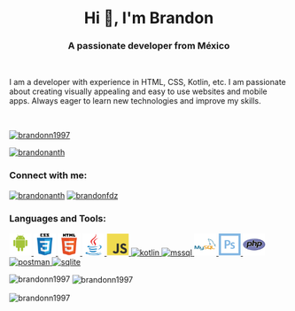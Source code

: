 <h1 align="center">Hi 👋, I'm Brandon</h1>
<h3 align="center">A passionate developer from México</h3>
<br>

<p> 
  I am a developer with experience in HTML, CSS, Kotlin, etc. I am passionate about creating visually appealing and easy to     use websites and mobile apps. Always eager to learn new technologies and improve my skills.
 </p>
 
<br>

<p align="left"> <a href="https://github.com/ryo-ma/github-profile-trophy"><img src="https://github-profile-trophy.vercel.app/?username=brandonn1997" alt="brandonn1997" /></a> </p>

<p align="left"> <a href="https://twitter.com/brandonanth" target="blank"><img src="https://img.shields.io/twitter/follow/brandonanth?logo=twitter&style=for-the-badge" alt="brandonanth" /></a> </p>

<h3 align="left">Connect with me:</h3>
<p align="left">
<a href="https://twitter.com/brandonanth" target="blank"><img align="center" src="https://raw.githubusercontent.com/rahuldkjain/github-profile-readme-generator/master/src/images/icons/Social/twitter.svg" alt="brandonanth" height="30" width="40" /></a>
<a href="https://linkedin.com/in/brandonfdz" target="blank"><img align="center" src="https://raw.githubusercontent.com/rahuldkjain/github-profile-readme-generator/master/src/images/icons/Social/linked-in-alt.svg" alt="brandonfdz" height="30" width="40" /></a>
</p>

<h3 align="left">Languages and Tools:</h3>
<p align="left"> <a href="https://developer.android.com" target="_blank" rel="noreferrer"> <img src="https://raw.githubusercontent.com/devicons/devicon/master/icons/android/android-original-wordmark.svg" alt="android" width="40" height="40"/>  </a> <a href="https://www.w3schools.com/css/" target="_blank" rel="noreferrer"> <img src="https://raw.githubusercontent.com/devicons/devicon/master/icons/css3/css3-original-wordmark.svg" alt="css3" width="40" height="40"/> </a> <a href="https://www.w3.org/html/" target="_blank" rel="noreferrer"> <img src="https://raw.githubusercontent.com/devicons/devicon/master/icons/html5/html5-original-wordmark.svg" alt="html5" width="40" height="40"/> </a> <a href="https://www.java.com" target="_blank" rel="noreferrer"> <img src="https://raw.githubusercontent.com/devicons/devicon/master/icons/java/java-original.svg" alt="java" width="40" height="40"/> </a> <a href="https://developer.mozilla.org/en-US/docs/Web/JavaScript" target="_blank" rel="noreferrer"> <img src="https://raw.githubusercontent.com/devicons/devicon/master/icons/javascript/javascript-original.svg" alt="javascript" width="40" height="40"/> </a> <a href="https://kotlinlang.org" target="_blank" rel="noreferrer"> <img src="https://www.vectorlogo.zone/logos/kotlinlang/kotlinlang-icon.svg" alt="kotlin" width="40" height="40"/> </a> <a href="https://www.microsoft.com/en-us/sql-server" target="_blank" rel="noreferrer"> <img src="https://www.svgrepo.com/show/303229/microsoft-sql-server-logo.svg" alt="mssql" width="40" height="40"/> </a> <a href="https://www.mysql.com/" target="_blank" rel="noreferrer"> <img src="https://raw.githubusercontent.com/devicons/devicon/master/icons/mysql/mysql-original-wordmark.svg" alt="mysql" width="40" height="40"/> </a> <a href="https://www.photoshop.com/en" target="_blank" rel="noreferrer"> <img src="https://raw.githubusercontent.com/devicons/devicon/master/icons/photoshop/photoshop-line.svg" alt="photoshop" width="40" height="40"/> </a> <a href="https://www.php.net" target="_blank" rel="noreferrer"> <img src="https://raw.githubusercontent.com/devicons/devicon/master/icons/php/php-original.svg" alt="php" width="40" height="40"/> </a> <a href="https://postman.com" target="_blank" rel="noreferrer"> <img src="https://www.vectorlogo.zone/logos/getpostman/getpostman-icon.svg" alt="postman" width="40" height="40"/> </a> <a href="https://www.sqlite.org/" target="_blank" rel="noreferrer"> <img src="https://www.vectorlogo.zone/logos/sqlite/sqlite-icon.svg" alt="sqlite" width="40" height="40"/> </a> </p>

<p><img align="left" src="https://github-readme-stats.vercel.app/api/top-langs?username=brandonn1997&show_icons=true&locale=en&layout=compact" alt="brandonn1997" /></p>

<p>&nbsp;<img align="center" src="https://github-readme-stats.vercel.app/api?username=brandonn1997&show_icons=true&locale=en" alt="brandonn1997" /></p>

<p><img align="center" src="https://github-readme-streak-stats.herokuapp.com/?user=brandonn1997&" alt="brandonn1997" /></p>







<!--## Hey there 👋 I'm Brandon Fernandez.

Welcome to my GitHub Profile! 

___

I am a developer with experience in HTML, CSS, Kotlin, etc. I am passionate about creating visually appealing and easy to use websites and mobile apps. Always eager to learn new technologies and improve my skills.

<br>

#### Skills & Tools:

[![My Skills](https://skillicons.dev/icons?i=html,css,js,mysql,androidstudio,kotlin,java,php,vscode,github,ps,discord)](https://skillicons.dev)


<br>

### Socials:

[![github](https://skillicons.dev/icons?i=github)](https://twitter.com/BrandonAnth)
[![linkedin](https://skillicons.dev/icons?i=linkedin)](https://www.linkedin.com/in/brandonfdz/)
[![twitter](https://skillicons.dev/icons?i=twitter)](https://twitter.com/BrandonAnth)-->





<!--
**Brandonn1997/Brandonn1997** is a ✨ _special_ ✨ repository because its `README.md` (this file) appears on your GitHub profile.

Here are some ideas to get you started:

- 🔭 I’m currently working on ...
- 🌱 I’m currently learning ...
- 👯 I’m looking to collaborate on ...
- 🤔 I’m looking for help with ...
- 💬 Ask me about ...
- 📫 How to reach me: ...
- 😄 Pronouns: ...
- ⚡ Fun fact: ...
-->
